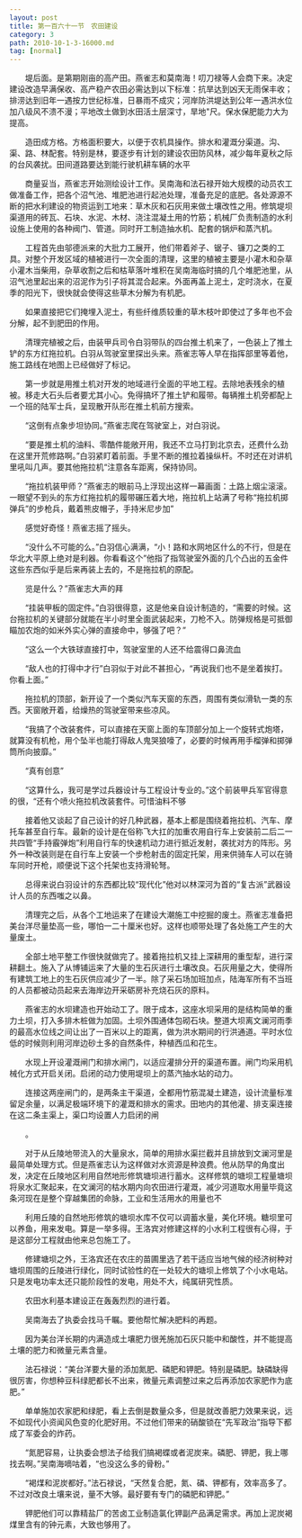 ```yaml
---
layout: post
title: 第一百六十一节　农田建设
category: 3
path: 2010-10-1-3-16000.md
tag: [normal]
---
```


　　堤后面。是第期刚亩的高产田。燕雀志和莫南海！叨刀禄等人会商下来。决定建设改造早满保收、高产稳产农田必需达到以下标准：抗旱达到凶天无雨保丰收；排涝达到旧年一遇按力世纪标准，日暴雨不成灾；河岸防洪堤达到公年一遇洪水位加八级风不溃不漫；平地改土做到水田活土层深寸，旱地"尺。保水保肥能力大为提高。

　　造田成方格。方格面积要大，以便于农机具操作。排水和灌溉分渠道。沟、渠、路、林配套。特别是林，要逐步有计划的建设农田防风林，减少每年夏秋之际的台风袭扰。田间道路要达到能行驶机耕车辆的水平

　　商量妥当，燕雀志开始测绘设计工作。吴南海和法石禄开始大规模的动员农工做准备工作，把各个沼气池、堆肥池进行起池处理，准备充足的底肥。各处源源不断的把水利建设的物资运到工地来：草木灰和石灰用来做土壤改性之用。修筑堤坝渠道用的砖瓦、石块、水泥、木材、浇注混凝土用的竹筋；机械厂负责制造的水利设施上使用的各种阀门、管道。同时开工制造抽水机、配套的锅炉和蒸汽机。

　　工程首先由邬德派来的大批力工展开，他们带着斧子、锯子、镰刀之类的工具。对整个开发区域的植被进行一次全面的清理，这里的植被主要是小灌木和杂草小灌木当柴用，杂草收割之后和枯草落叶堆积在吴南海临时搞的几个堆肥池里，从沼气池里起出来的沼泥作为引子将其混合起来。外面再盖上泥土，定时浇水，在夏季的阳光下，很快就会使得这些草木分解为有机肥。

　　如果直接把它们掩埋入泥土，有些纤维质较重的草木枝叶即使过了多年也不会分解，起不到肥田的作用。

　　清理完植被之后，由装甲兵司令白羽带队的四台推土机来了，一色装上了推土铲的东方红拖拉机。白羽从驾驶室里探出头来。燕雀志等人早在指挥部里等着他，施工路线在地图上已经做好了标记。

　　第一步就是用推土机对开发的地域进行全面的平地工程。去除地表残余的植被。移走大石头后者要尤其小心。免得搞坏了推土铲和履带。每辆推土机旁都配上一个班的陆军士兵，呈现散开队形在推土机前方搜索。

　　“这倒有点象步坦协同。”燕雀志爬在驾驶室上，对白羽说。

　　“要是推土机的油料、零酷件能敞开用，我还不立马打到北京去，还费什么劲在这里开荒修路啊。”白羽紧盯着前面。手里不断的推拉着操纵杆。不时还在对讲机里吼叫几声。要其他拖拉机“注意各车距离，保持协同。

　　“拖拉机装甲师？”燕雀志的眼前马上浮现出这样一幕画面：土路上烟尘滚滚。一眼望不到头的东方红拖拉机的履带碾压着大地，拖拉机上站满了号称“拖拉机掷弹兵”的步枪兵，戴着熊皮帽子，手持米尼步加”

　　感觉好奇怪！燕雀志摇了摇头。

　　“没什么不可能的么。”白羽信心满满，“小！路和水网地区什么的不行，但是在华北大平原上绝对是利器。你看看这个”他指了指驾驶室外面的几个凸出的五金件这些东西似乎是后来再装上去的，不是拖拉机的原配。

　　览是什么？”燕雀志大声的拜

　　“挂装甲板的固定件。”白羽很得意，这是他亲自设计制造的，“需要的时候。这台拖拉机的关键部分就能在半小时里全面武装起来，刀枪不入。防弹规格是可抵御瞄加农炮的如米外实心弹的直接命中，够强了吧？”

　　“这么一个大铁球直接打中，驾驶室里的人还不给震得口鼻流血

　　“敌人也的打得中才行”白羽似于对此不甚担心，“再说我们也不是坐着挨打。你看上面。”

　　拖拉机的顶部，新开设了一个类似汽车天窗的东西，周围有类似滑轨一类的东西。天窗敞开着，给燥热的驾驶室带来些凉风。

　　“我搞了个改装套件，可以直接在天窗上面的车顶部分加上一个旋转式炮塔，就算没有机枪，用个坠半也能打得敌人鬼哭狼嚎了，必要的时候再用手榴弹和掷弹筒所向披靡。”

　　“真有创意”

　　“这算什么，我可是学过兵器设计与工程设计专业的。”这个前装甲兵军官得意的很，“还有个喷火拖拉机改装套件。可惜油料不够

　　接着他又谈起了自己设计的好几种武器，基本上都是围绕着拖拉机、汽车、摩托车甚至自行车。最新的设计是在俗称飞大扛的加重农用自行车上安装前二后二一共四管“手持霰弹炮”利用自行车的快速机动力进行抵近发射，袭扰对方的阵形。另外一种改装则是在自行车上安装一个步枪射击的固定托架，用来供骑车人可以在骑车同时开枪，顺便说下这个托架也支持滑轮弩。

　　总得来说白羽设计的东西都比较“现代化”他对以林深河为首的“复古派”武器设计人员的东西嗤之以鼻。

　　清理完之后，从各个工地运来了在建设大潮施工中挖掘的废土。燕雀志准备把美台洋尽量垫高一些，哪怕一二十厘米也好。这样也顺带处理了各处施工产生的大量废土。

　　全部土地平整工作很快就做完了。接着拖拉机又挂上深耕用的重型犁，进行深耕翻土。施入了从博铺运来了大量的生石灰进行土壤改良。石灰用量之大，使得所有建筑工地上的生石灰供应减少了一半。除了采石场加班加点，陆海军所有不当班的人员都被动员起来去海岸边开采砺房补充烧石灰的原料。

　　燕雀志的水坝建造也开始动工了。限于成本，这座水坝采用的是结构简单的重力土坝，打入多排木桩做为加固。土坝外围通体包砌石块。整道大坝离文澜河雨季的最高水位线之间让出了一百米以上的距离，做为洪水期间的行洪通道。平时水位低的时候则利用河岸边砂土多的自然条件，种植西瓜和花生。

　　水现上开设灌溉闸门和排水闸门，以适应灌排分开的渠道布置。闸门均采用机械化方式开启关闭。启闭的动力使用堤坝上的蒸汽抽水站的动力。

　　连接这两座闸门的，是两条主干渠道，全都用竹筋混凝土建造，设计流量标准留足余量，以满足极端环境下的灌溉和排水的需求。田地内的其他灌、排支渠连接在这二条主渠上，渠口均设置人力启闭的闸

　　。

　　对于从丘陵地带流入的大量泉水，简单的用排水渠拦截并且排放到文澜河里是最简单处理方式。但是燕雀志认为这样做对水资源是种浪费。他从防早的角度出发，决定在丘陵地区利用自然地形修筑塘坝进行蓄水。这样修筑的塘坝工程量塘坝将泉水汇聚起来，在文澜河的枯水期内向农田进行灌溉，减少河道取水用量毕竟这条河现在是整个穿越集团的命脉，工业和生活用水的用量也不

　　利用丘陵的自然地形修筑的塘坝水库不仅可以调蓄水量，美化环境。糖坝里可以养鱼，用来发电。算是一举多得。王洛宾对修建这样的小水利工程很有心得，于是这部分工程就由他来总包施工了。

　　修建塘坝之外，王洛宾还在农庄的苗圃里选了若干适应当地气候的经济树种对塘坝周围的丘陵进行绿化，同时试验性的在一处较大的塘坝上修筑了个小水电站。只是发电功率太还只能阶段性的发电，用处不大，纯属研究性质。

　　农田水利基本建设正在轰轰烈烈的进行着。

　　吴南海去了执委会找马千瞩。要他帮忙解决肥料的再题。

　　因为美台洋长期的内满造成土壤肥力很羌施加石灰只能中和酸性，并不能提高土壤的肥力和微量元素含量。

　　法石禄说：“美台洋要大量的添加氮肥、磷肥和钾肥。特别是磷肥。缺磷缺得很厉害，你想种豆科绿肥都长不出来，微量元素调整过来之后再添加农家肥作为底肥。”

　　单单施加农家肥和绿肥，看上去倒是数量众多，但是就改善肥力效果来说，远不如现代小资闻风色变的化肥好用。不过他们带来的硝酸锁在“先军政治”指导下都成了军委会的炸药。

　　“氮肥容易，让执委会想法子给我们搞褐蝶或者泥炭来。磷肥、钾肥，我上哪找去啊。”吴南海嘀咕着，“也没这么多的骨粉。”

　　“褐煤和泥炭都好。”法石禄说，“天然复合肥，氮、磷、钾都有，效率高多了。不过对改良土壤来说，量不大够。最好要有专门的磷肥和钾肥。”

　　钾肥他们可以靠精盐厂的苦卤工业制造氯化钾副产品满足需求。再加上泥炭褐煤里含有的钟元素，大致也够用了。